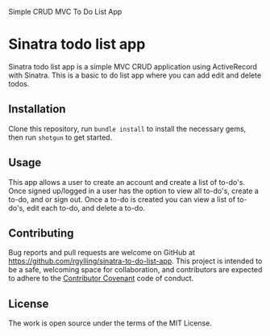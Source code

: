 Simple CRUD MVC To Do List App
# Sinatra todo list app

Sinatra todo list app is a simple MVC CRUD application using ActiveRecord with Sinatra. This is a basic to do list app where you can add edit and delete todos.

## Installation

Clone this repository, run `bundle install` to install the necessary gems, then run `shotgun` to get started.

## Usage

This app allows a user to create an account and create a list of to-do's. Once signed up/logged in a user has the option to view all to-do's, create a to-do, and or sign out. Once a to-do is created you can view a list of to-do's, edit each to-do, and delete a to-do.

## Contributing

Bug reports and pull requests are welcome on GitHub at https://github.com/rgylling/sinatra-to-do-list-app. This project is intended to be a safe, welcoming space for collaboration, and contributors are expected to adhere to the [Contributor Covenant](http://contributor-covenant.org) code of conduct.

## License

The work is open source under the terms of the MIT License.

